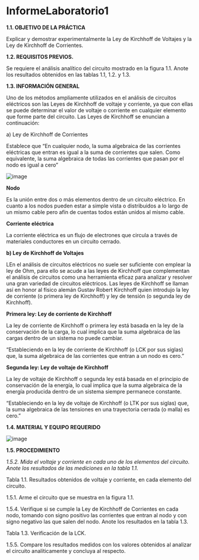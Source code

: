 # InformeLaboratorio1

**1.1. OBJETIVO DE LA PRÁCTICA**

Explicar y demostrar experimentalmente la Ley de Kirchhoff de Voltajes y la Ley de
Kirchhoff de Corrientes.

**1.2. REQUISITOS PREVIOS.**

Se requiere el análisis analítico del circuito mostrado en la figura 1.1. Anote los resultados
obtenidos en las tablas 1.1, 1.2. y 1.3.

**1.3. INFORMACIÓN GENERAL**

Uno de los métodos ampliamente utilizados en el análisis de circuitos eléctricos son
las Leyes de Kirchhoff de voltaje y corriente, ya que con ellas se puede determinar el
valor de voltaje o corriente en cualquier elemento que forme parte del circuito. Las Leyes
de Kirchhoff se enuncian a continuación:

a) Ley de Kirchhoff de Corrientes 

Establece que “En cualquier nodo, la suma algebraica de las corrientes eléctricas que entran  es igual  a la suma de corrientes que salen. Como equivalente, la suma algebraica de todas las corrientes que pasan por el nodo es igual a cero”

![image](https://user-images.githubusercontent.com/84430867/120530398-16878d80-c3a3-11eb-8d11-bffcc885e4da.png)

**Nodo**

Es la unión entre dos o más elementos  dentro de un circuito eléctrico.  En cuanto a los nodos pueden estar a simple vista o distribuidos a lo largo de un mismo cable pero afín de cuentas todos están unidos al mismo cable.

**Corriente eléctrica**

La corriente eléctrica es un flujo de electrones que circula a través de materiales conductores en un circuito cerrado.

**b) Ley de Kirchhoff de Voltajes**

LEn el análisis de circuitos eléctricos no suele ser suficiente con emplear la ley de Ohm, para ello se acude a las leyes de Kirchhoff que complementan el análisis de circuitos como una herramienta eficaz para analizar y resolver una gran variedad de circuitos eléctricos. Las leyes de Kirchhoff se llaman así en honor al físico alemán Gustav Robert Kirchhoff quien introdujo la ley de corriente (o primera ley de Kirchhoff) y ley de tensión (o segunda ley de Kirchhoff).

**Primera ley: Ley de corriente de Kirchhoff**

La ley de corriente de Kirchhoff o primera ley está basada en la ley de la conservación de la carga, lo cual implica que la suma algebraica de las cargas dentro de un sistema no puede cambiar.

“Estableciendo en la ley de corriente de Kirchhoff (o LCK por sus siglas) que, la suma algebraica de las corrientes que entran a un nodo es cero.”

**Segunda ley: Ley de voltaje de Kirchhoff**

La ley de voltaje de Kirchhoff o segunda ley está basada en el principio de conservación de la energía, lo cual implica que la suma algebraica de la energía producida dentro de un sistema siempre permanece constante.

“Estableciendo en la ley de voltaje de Kirchhoff (o LTK por sus siglas) que, la suma algebraica de las tensiones en una trayectoria cerrada (o malla) es cero.”

**1.4. MATERIAL Y EQUIPO REQUERIDO**

![image](https://user-images.githubusercontent.com/84430867/120531255-0de38700-c3a4-11eb-86cc-12aee4c8edc2.png)

**1.5. PROCEDIMIENTO**

*1.5.2. Mida el voltaje y corriente en cada uno de los elementos del circuito. Anote los
resultados de las mediciones en la tabla 1.1.*

Tabla 1.1. Resultados obtenidos de voltaje y corriente, en cada elemento del circuito.

1.5.1. Arme el circuito que se muestra en la figura 1.1.

1.5.4. Verifique si se cumple la Ley de Kirchhoff de Corrientes en cada nodo, tomando
con signo positivo las corrientes que entran al nodo y con signo negativo las que salen
del nodo. Anote los resultados en la tabla 1.3.

Tabla 1.3. Verificación de la LCK.

1.5.5. Compare los resultados medidos con los valores obtenidos al analizar el circuito
analíticamente y concluya al respecto.
